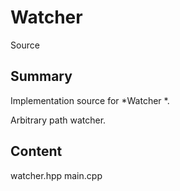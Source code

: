 # Watcher
 Source

## Summary

Implementation source for *Watcher
*.

Arbitrary path watcher.


## Content

watcher.hpp
main.cpp


